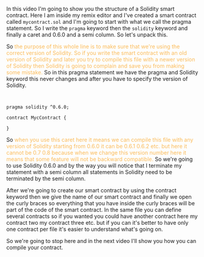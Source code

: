 In this video I'm going to show you the structure of a Solidity smart contract.  Here I am inside my remix editor and I've created a smart contract called `mycontract.sol` and I'm going to start with what we call the pragma statement.  So I write the `pragma` keyword then the `solidity` keyword and finally a caret and 0.6.0 and a semi column.  So let's unpack this.

 So <font color="#fbbb59">the purpose of this whole line is to make sure that we're using the correct version of Solidity.  So if you write the smart contract with an old version of Solidity and later you try to compile this file with a newer version of Solidity then Solidity is going to complain and save you from making some mistake.</font>  So in this pragma statement we have the pragma and Solidity keyword this never changes and after you have to specify the version of Solidity.
```solidity


pragma solidity ^0.6.0;

contract MycContract {  

}
```
So <font color="#fbbb59">when you use this caret here it means we can compile this file with any version of Solidity starting from 0.6.0 it can be 0.6.1 0.6.2 etc. but here it cannot be 0.7 0.8 because when we change this version number here it means that some feature will not be backward compatible. </font> So we're going to use Solidity 0.6.0 and by the way you will notice that I terminate my statement with a semi column all statements in Solidity need to be terminated by the semi column.

 After we're going to create our smart contract by using the contract keyword then we give the name of our smart contract and finally we open the curly braces so everything that you have inside the curly braces will be part of the code of the smart contract.  In the same file you can define several contracts so if you wanted you could have another contract here my contract two my contract three etc. but if you can it's better to have only one contract per file it's easier to understand what's going on.

 So we're going to stop here and in the next video I'll show you how you can compile your contract.